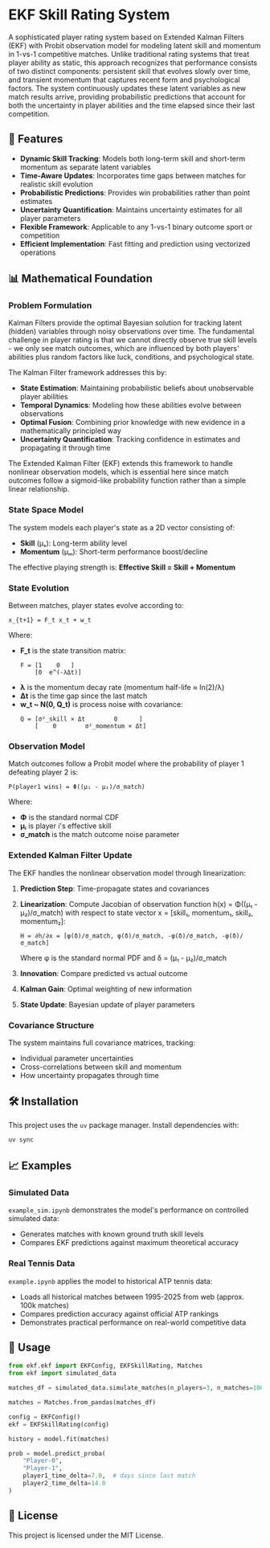 # EKF Skill Rating System

A sophisticated player rating system based on Extended Kalman Filters (EKF) with Probit observation model for modeling latent skill and momentum in 1-vs-1 competitive matches. Unlike traditional rating systems that treat player ability as static, this approach recognizes that performance consists of two distinct components: persistent skill that evolves slowly over time, and transient momentum that captures recent form and psychological factors. The system continuously updates these latent variables as new match results arrive, providing probabilistic predictions that account for both the uncertainty in player abilities and the time elapsed since their last competition.

## 🚀 Features

- **Dynamic Skill Tracking**: Models both long-term skill and short-term momentum as separate latent variables
- **Time-Aware Updates**: Incorporates time gaps between matches for realistic skill evolution
- **Probabilistic Predictions**: Provides win probabilities rather than point estimates
- **Uncertainty Quantification**: Maintains uncertainty estimates for all player parameters
- **Flexible Framework**: Applicable to any 1-vs-1 binary outcome sport or competition
- **Efficient Implementation**: Fast fitting and prediction using vectorized operations

## 📊 Mathematical Foundation

### Problem Formulation

Kalman Filters provide the optimal Bayesian solution for tracking latent (hidden) variables through noisy observations over time. The fundamental challenge in player rating is that we cannot directly observe true skill levels - we only see match outcomes, which are influenced by both players' abilities plus random factors like luck, conditions, and psychological state.

The Kalman Filter framework addresses this by:
- **State Estimation**: Maintaining probabilistic beliefs about unobservable player abilities
- **Temporal Dynamics**: Modeling how these abilities evolve between observations
- **Optimal Fusion**: Combining prior knowledge with new evidence in a mathematically principled way
- **Uncertainty Quantification**: Tracking confidence in estimates and propagating it through time

The Extended Kalman Filter (EKF) extends this framework to handle nonlinear observation models, which is essential here since match outcomes follow a sigmoid-like probability function rather than a simple linear relationship.

### State Space Model

The system models each player's state as a 2D vector consisting of:
- **Skill** (μₛ): Long-term ability level
- **Momentum** (μₘ): Short-term performance boost/decline

The effective playing strength is: **Effective Skill = Skill + Momentum**

### State Evolution

Between matches, player states evolve according to:

```
x_{t+1} = F_t x_t + w_t
```

Where:
- **F_t** is the state transition matrix:
  ```
  F = [1    0   ]
      [0  e^(-λΔt)]
  ```
- **λ** is the momentum decay rate (momentum half-life ≈ ln(2)/λ)
- **Δt** is the time gap since the last match
- **w_t ~ N(0, Q_t)** is process noise with covariance:
  ```
  Q = [σ²_skill × Δt        0      ]
      [    0        σ²_momentum × Δt]
  ```

### Observation Model

Match outcomes follow a Probit model where the probability of player 1 defeating player 2 is:

```
P(player1 wins) = Φ((μ₁ - μ₂)/σ_match)
```

Where:
- **Φ** is the standard normal CDF
- **μᵢ** is player i's effective skill
- **σ_match** is the match outcome noise parameter

### Extended Kalman Filter Update

The EKF handles the nonlinear observation model through linearization:

1. **Prediction Step**: Time-propagate states and covariances
2. **Linearization**: Compute Jacobian of observation function h(x) = Φ((μ₁ - μ₂)/σ_match) with respect to state vector x = [skill₁, momentum₁, skill₂, momentum₂]:
   ```
   H = ∂h/∂x = [φ(δ)/σ_match, φ(δ)/σ_match, -φ(δ)/σ_match, -φ(δ)/σ_match]
   ```
   Where φ is the standard normal PDF and δ = (μ₁ - μ₂)/σ_match

3. **Innovation**: Compare predicted vs actual outcome
4. **Kalman Gain**: Optimal weighting of new information
5. **State Update**: Bayesian update of player parameters

### Covariance Structure

The system maintains full covariance matrices, tracking:
- Individual parameter uncertainties
- Cross-correlations between skill and momentum
- How uncertainty propagates through time

## 🛠️ Installation

This project uses the `uv` package manager. Install dependencies with:

```bash
uv sync
```

## 📈 Examples

### Simulated Data
`example_sim.ipynb` demonstrates the model's performance on controlled simulated data:
- Generates matches with known ground truth skill levels
- Compares EKF predictions against maximum theoretical accuracy

### Real Tennis Data
`example.ipynb` applies the model to historical ATP tennis data:
- Loads all historical matches between 1995-2025 from web (approx. 100k matches)
- Compares prediction accuracy against official ATP rankings
- Demonstrates practical performance on real-world competitive data

## 🎯 Usage

```python
from ekf.ekf import EKFConfig, EKFSkillRating, Matches
from ekf import simulated_data

matches_df = simulated_data.simulate_matches(n_players=3, n_matches=100)

matches = Matches.from_pandas(matches_df)

config = EKFConfig()
ekf = EKFSkillRating(config)

history = model.fit(matches)

prob = model.predict_proba(
    "Player-0",
    "Player-1",
    player1_time_delta=7.0,  # days since last match
    player2_time_delta=14.0
)
```


## 📝 License

This project is licensed under the MIT License.
